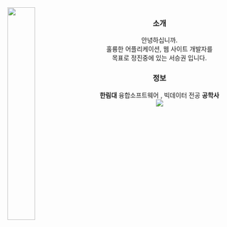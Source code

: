 <img align="left" style="width:35%;" src="https://github.com/user-attachments/assets/9220527f-2acb-4202-8035-0c1382c0174e"/>

<div align="center">

### 소개
안녕하십니까.<br>훌륭한 어플리케이션, 웹 사이트 개발자를<br>목표로 정진중에 있는 서승권 입니다.
### 정보
<b>한림대</b> 융합소프트웨어 , 빅데이터 전공 <b>공학사</b><br>
<a href="https://chivalrous-saffron-326.notion.site/RESUME-b08978d8a93145c6a2c721a510845762?pvs=4" target="_blank">
    <img src="https://img.shields.io/badge/포트폴리오-E6E6E6?style=for-the-badge&logo=Bun&logoColor=gray" />
</a>


</div>


<br><br>

<div align="center">


